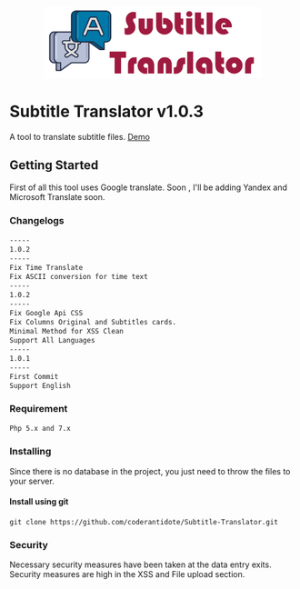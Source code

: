 <div align="center"><img src="src/lib/img/banner.png" width="381" height="124"> </div>

# Subtitle Translator v1.0.3

A tool to translate subtitle files. [Demo](https://subtitletranslator.herokuapp.com/) 

## Getting Started

First of all this tool uses Google translate. Soon , I'll be adding Yandex and Microsoft Translate soon.

### Changelogs
```
-----
1.0.2
-----
Fix Time Translate
Fix ASCII conversion for time text
-----
1.0.2
-----
Fix Google Api CSS 
Fix Columns Original and Subtitles cards.
Minimal Method for XSS Clean
Support All Languages 
-----
1.0.1
-----
First Commit
Support English 
```
### Requirement
```
Php 5.x and 7.x
```
### Installing

Since there is no database in the project, you just need to throw the files to your server.

#### Install using git
```
git clone https://github.com/coderantidote/Subtitle-Translator.git
```

### Security

Necessary security measures have been taken at the data entry exits. Security measures are high in the XSS and File upload section.


